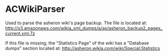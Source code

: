 # ACWikiParser
Used to parse the asheron wiki's page backup.
	The file is located at: http://s3.amazonaws.com/wikia_xml_dumps/a/as/asheron_backup2_pages_current.xml.7z

If this file is missing; the "Statistics Page" of the wiki has a "Database dumps" section located at:
	http://asheron.wikia.com/wiki/Special:Statistics